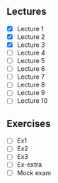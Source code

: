 Lectures
------
- [x] Lecture 1
- [x] Lecture 2
- [x] Lecture 3
- [ ] Lecture 4
- [ ] Lecture 5
- [ ] Lecture 6
- [ ] Lecture 7
- [ ] Lecture 8
- [ ] Lecture 9
- [ ] Lecture 10

Exercises
-------
- [ ] Ex1
- [ ] Ex2
- [ ] Ex3
- [ ] Ex-extra
- [ ] Mock exam
